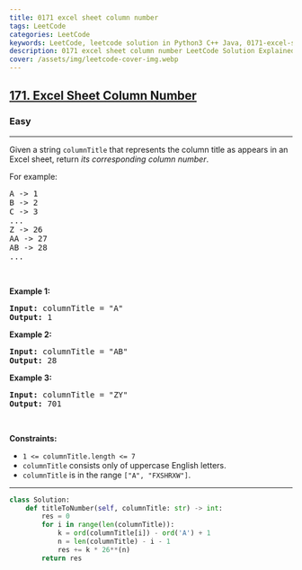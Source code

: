 ```yaml
---
title: 0171 excel sheet column number
tags: LeetCode
categories: LeetCode
keywords: LeetCode, leetcode solution in Python3 C++ Java, 0171-excel-sheet-column-number solution
description: 0171 excel sheet column number LeetCode Solution Explained
cover: /assets/img/leetcode-cover-img.webp
---
```





<h2><a href="https://leetcode.com/problems/excel-sheet-column-number/">171. Excel Sheet Column Number</a></h2><h3>Easy</h3><hr><div><p>Given a string <code>columnTitle</code> that represents the column title as appears in an Excel sheet, return <em>its corresponding column number</em>.</p>

<p>For example:</p>

<pre>A -&gt; 1
B -&gt; 2
C -&gt; 3
...
Z -&gt; 26
AA -&gt; 27
AB -&gt; 28 
...
</pre>

<p>&nbsp;</p>
<p><strong class="example">Example 1:</strong></p>

<pre><strong>Input:</strong> columnTitle = "A"
<strong>Output:</strong> 1
</pre>

<p><strong class="example">Example 2:</strong></p>

<pre><strong>Input:</strong> columnTitle = "AB"
<strong>Output:</strong> 28
</pre>

<p><strong class="example">Example 3:</strong></p>

<pre><strong>Input:</strong> columnTitle = "ZY"
<strong>Output:</strong> 701
</pre>

<p>&nbsp;</p>
<p><strong>Constraints:</strong></p>

<ul>
	<li><code>1 &lt;= columnTitle.length &lt;= 7</code></li>
	<li><code>columnTitle</code> consists only of uppercase English letters.</li>
	<li><code>columnTitle</code> is in the range <code>["A", "FXSHRXW"]</code>.</li>
</ul>
</div>

---




```python
class Solution:
    def titleToNumber(self, columnTitle: str) -> int:
        res = 0
        for i in range(len(columnTitle)):
            k = ord(columnTitle[i]) - ord('A') + 1
            n = len(columnTitle) - i - 1
            res += k * 26**(n)
        return res
```
